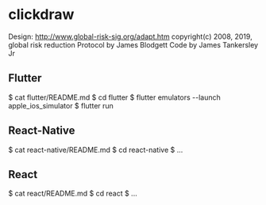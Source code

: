 # clickdraw

Design: http://www.global-risk-sig.org/adapt.htm
copyright(c) 2008, 2019, global risk reduction
Protocol by James Blodgett
Code by James Tankersley Jr

## Flutter
$ cat flutter/README.md
$ cd flutter
$ flutter emulators --launch apple_ios_simulator
$ flutter run

## React-Native
$ cat react-native/README.md
$ cd react-native
$ ...

## React
$ cat react/README.md
$ cd react
$ ...
